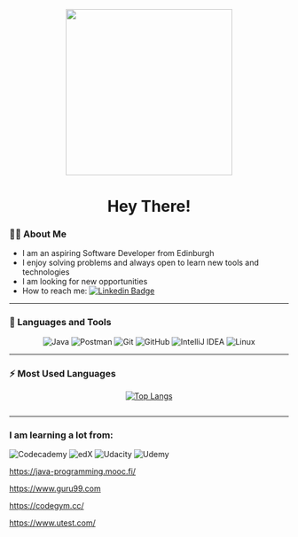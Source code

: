 <div align="center">
<img src='https://media.giphy.com/media/qgQUggAC3Pfv687qPC/giphy.gif', width='300'>
<h1> Hey There!</h1>
</div>

### 👩‍💻 About Me

- I am an aspiring Software Developer from Edinburgh
- I enjoy solving problems and always open to learn new tools and technologies
- I am looking for new opportunities
- How to reach me: [![Linkedin Badge](https://img.shields.io/badge/-LINKEDIN-blue?style=flat&logo=Linkedin&logoColor=white)](https://www.linkedin.com/in/marcin-t-kozak/)

---

### 🔨 Languages and Tools

<div></div>
<div align='center'>

![Java](https://img.shields.io/badge/java-%23ED8B00.svg?style=for-the-badge&logo=java&logoColor=white)
![Postman](https://img.shields.io/badge/Postman-FF6C37?style=for-the-badge&logo=postman&logoColor=white)
![Git](https://img.shields.io/badge/git-%23F05033.svg?style=for-the-badge&logo=git&logoColor=white)
![GitHub](https://img.shields.io/badge/github-%23121011.svg?style=for-the-badge&logo=github&logoColor=white)
![IntelliJ IDEA](https://img.shields.io/badge/IntelliJIDEA-000000.svg?style=for-the-badge&logo=intellij-idea&logoColor=white)
![Linux](https://img.shields.io/badge/Linux-FCC624?style=for-the-badge&logo=linux&logoColor=black)

<div></div>
</div>

---

### ⚡ Most Used Languages

<div></div>
<div align='center'>

[![Top Langs](https://github-readme-stats.vercel.app/api/top-langs/?username=MarcinTKozak&layout=compact&theme=dark)](https://github.com/anuraghazra/github-readme-stats)

<div>
<img src="https://komarev.com/ghpvc/?username=MarcinTKozak&style=flat-square&color=blue" alt=""/>
</div>
</div>

---

### I am learning a lot from:
![Codecademy](https://img.shields.io/badge/Codecademy-FFF0E5?style=for-the-badge&logo=codecademy&logoColor=1F243A)
![edX](https://img.shields.io/badge/edX-%2302262B.svg?style=for-the-badge&logo=edX&logoColor=white)
![Udacity](https://img.shields.io/badge/Udacity-grey?style=for-the-badge&logo=udacity&logoColor=15B8E6)
![Udemy](https://img.shields.io/badge/Udemy-A435F0?style=for-the-badge&logo=Udemy&logoColor=white)

https://java-programming.mooc.fi/

https://www.guru99.com

https://codegym.cc/

https://www.utest.com/

<!---
MarcinTKozak/MarcinTKozak is a ✨ special ✨ repository because its `README.md` (this file) appears on your GitHub profile.
You can click the Preview link to take a look at your changes.
--->

